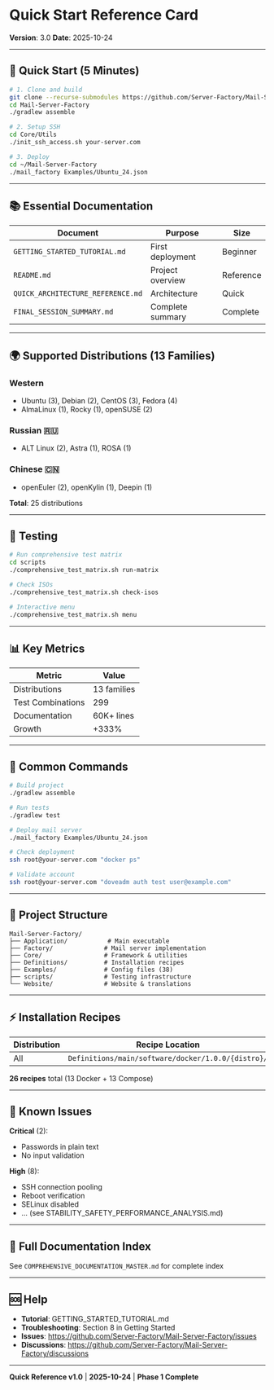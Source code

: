 # Quick Start Reference Card

**Version**: 3.0
**Date**: 2025-10-24

---

## 🚀 Quick Start (5 Minutes)

```bash
# 1. Clone and build
git clone --recurse-submodules https://github.com/Server-Factory/Mail-Server-Factory.git
cd Mail-Server-Factory
./gradlew assemble

# 2. Setup SSH
cd Core/Utils
./init_ssh_access.sh your-server.com

# 3. Deploy
cd ~/Mail-Server-Factory
./mail_factory Examples/Ubuntu_24.json
```

---

## 📚 Essential Documentation

| Document | Purpose | Size |
|----------|---------|------|
| `GETTING_STARTED_TUTORIAL.md` | First deployment | Beginner |
| `README.md` | Project overview | Reference |
| `QUICK_ARCHITECTURE_REFERENCE.md` | Architecture | Quick |
| `FINAL_SESSION_SUMMARY.md` | Complete summary | Complete |

---

## 🌍 Supported Distributions (13 Families)

### Western
- Ubuntu (3), Debian (2), CentOS (3), Fedora (4)
- AlmaLinux (1), Rocky (1), openSUSE (2)

### Russian 🇷🇺
- ALT Linux (2), Astra (1), ROSA (1)

### Chinese 🇨🇳
- openEuler (2), openKylin (1), Deepin (1)

**Total**: 25 distributions

---

## 🧪 Testing

```bash
# Run comprehensive test matrix
cd scripts
./comprehensive_test_matrix.sh run-matrix

# Check ISOs
./comprehensive_test_matrix.sh check-isos

# Interactive menu
./comprehensive_test_matrix.sh menu
```

---

## 📊 Key Metrics

| Metric | Value |
|--------|-------|
| Distributions | 13 families |
| Test Combinations | 299 |
| Documentation | 60K+ lines |
| Growth | +333% |

---

## 🔧 Common Commands

```bash
# Build project
./gradlew assemble

# Run tests
./gradlew test

# Deploy mail server
./mail_factory Examples/Ubuntu_24.json

# Check deployment
ssh root@your-server.com "docker ps"

# Validate account
ssh root@your-server.com "doveadm auth test user@example.com"
```

---

## 📁 Project Structure

```
Mail-Server-Factory/
├── Application/           # Main executable
├── Factory/              # Mail server implementation
├── Core/                 # Framework & utilities
├── Definitions/          # Installation recipes
├── Examples/             # Config files (38)
├── scripts/              # Testing infrastructure
└── Website/              # Website & translations
```

---

## ⚡ Installation Recipes

| Distribution | Recipe Location |
|--------------|----------------|
| All | `Definitions/main/software/docker/1.0.0/{distro}/` |

**26 recipes** total (13 Docker + 13 Compose)

---

## 🐛 Known Issues

**Critical** (2):
- Passwords in plain text
- No input validation

**High** (8):
- SSH connection pooling
- Reboot verification
- SELinux disabled
- ... (see STABILITY_SAFETY_PERFORMANCE_ANALYSIS.md)

---

## 📖 Full Documentation Index

See `COMPREHENSIVE_DOCUMENTATION_MASTER.md` for complete index

---

## 🆘 Help

- **Tutorial**: GETTING_STARTED_TUTORIAL.md
- **Troubleshooting**: Section 8 in Getting Started
- **Issues**: https://github.com/Server-Factory/Mail-Server-Factory/issues
- **Discussions**: https://github.com/Server-Factory/Mail-Server-Factory/discussions

---

**Quick Reference v1.0** | **2025-10-24** | **Phase 1 Complete**
